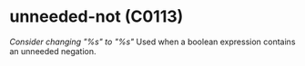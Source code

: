 # unneeded-not (C0113)
*Consider changing \"%s\" to \"%s\"* Used when a boolean expression
contains an unneeded negation.
